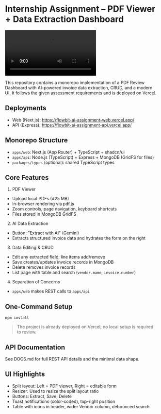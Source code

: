 # Internship Assignment – PDF Viewer + Data Extraction Dashboard

<video src="demo-video.mp4" controls></video>

This repository contains a monorepo implementation of a PDF Review Dashboard with AI-powered invoice data extraction, CRUD, and a modern UI. It follows the given assessment requirements and is deployed on Vercel.

## Deployments
- Web (Next.js): https://flowbit-ai-assignment-web.vercel.app/
- API (Express): https://flowbit-ai-assignment-api.vercel.app/

## Monorepo Structure
- `apps/web`: Next.js (App Router) + TypeScript + shadcn/ui
- `apps/api`: Node.js (TypeScript) + Express + MongoDB (GridFS for files)
- `packages/types` (optional): shared TypeScript types

## Core Features
1) PDF Viewer
- Upload local PDFs (≤25 MB)
- In-browser rendering via pdf.js
- Zoom controls, page navigation, keyboard shortcuts
- Files stored in MongoDB GridFS

2) AI Data Extraction
- Button: "Extract with AI" (Gemini)
- Extracts structured invoice data and hydrates the form on the right

3) Data Editing & CRUD
- Edit any extracted field; line items add/remove
- Save creates/updates invoice records in MongoDB
- Delete removes invoice records
- List page with table and search (`vendor.name`, `invoice.number`)

4) Separation of Concerns
- `apps/web` makes REST calls to `apps/api`

## One-Command Setup
```
npm install
```

> The project is already deployed on Vercel; no local setup is required to review.

## API Documentation
See DOCS.md for full REST API details and the minimal data shape.

## UI Highlights
- Split layout: Left = PDF viewer, Right = editable form
- Resizer: Used to resize the split layout ratio
- Buttons: Extract, Save, Delete
- Toast notifications (color-coded), top-right position
- Table with icons in header, wider Vendor column, debounced search